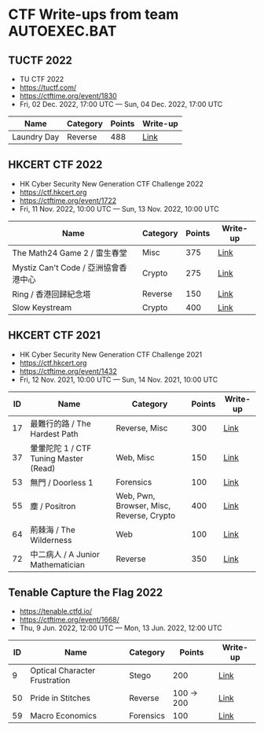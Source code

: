 # CTF Write-ups from team AUTOEXEC.BAT

## TUCTF 2022

- TU CTF 2022
- https://tuctf.com/
- https://ctftime.org/event/1830
- Fri, 02 Dec. 2022, 17:00 UTC — Sun, 04 Dec. 2022, 17:00 UTC

| Name | Category | Points | Write-up |
| --- | --- | --- | --- |
| Laundry Day | Reverse | 488 | [Link](tuctf2022/laundry-day/) |

## HKCERT CTF 2022

- HK Cyber Security New Generation CTF Challenge 2022
- https://ctf.hkcert.org
- https://ctftime.org/event/1722
- Fri, 11 Nov. 2022, 10:00 UTC — Sun, 13 Nov. 2022, 10:00 UTC

| Name | Category | Points | Write-up |
| --- | --- | --- | --- |
| The Math24 Game 2 / 雷生春堂 | Misc | 375 | [Link](hkcertctf2022/the-math24-game-2/) |
| Mystiz Can't Code / 亞洲協會香港中心 | Crypto | 275 | [Link](hkcertctf2022/mystiz-cant-code/) |
| Ring / 香港回歸紀念塔 | Reverse | 150 | [Link](hkcertctf2022/ring/) |
| Slow Keystream | Crypto | 400 | [Link](hkcertctf2022/slow-keystream/) |

## HKCERT CTF 2021

- HK Cyber Security New Generation CTF Challenge 2021
- https://ctf.hkcert.org
- https://ctftime.org/event/1432
- Fri, 12 Nov. 2021, 10:00 UTC — Sun, 14 Nov. 2021, 10:00 UTC

| ID | Name | Category | Points | Write-up |
| --- | --- | --- | --- | --- |
| 17 | 最難行的路 / The Hardest Path | Reverse, Misc | 300 | [Link](hkcertctf2021/17-the-hardest-path/) |
| 37 | 暈暈陀陀 1 / CTF Tuning Master (Read) | Web, Misc | 150 | [Link](hkcertctf2021/37-ctf-tuning-master-read/) |
| 53 | 無門 / Doorless 1 | Forensics | 100 | [Link](hkcertctf2021/53-doorless-1/) |
| 55 | 塵 / Positron | Web, Pwn, Browser, Misc, Reverse, Crypto | 400 | [Link](hkcertctf2021/55-positron/) |
| 64 | 荊棘海 / The Wilderness | Web | 100 | [Link](hkcertctf2021/64-the-wilderness/) |
| 72 | 中二病人 / A Junior Mathematician | Reverse | 350 | [Link](hkcertctf2021/72-a-junior-mathematician/) |

## Tenable Capture the Flag 2022

- https://tenable.ctfd.io/
- https://ctftime.org/event/1668/
- Thu, 9 Jun. 2022, 12:00 UTC — Mon, 13 Jun. 2022, 12:00 UTC

| ID | Name | Category | Points | Write-up |
| --- | --- | --- | --- | --- |
| 9 | Optical Character Frustration | Stego | 200 | [Link](tenable2022/9-optical-character-frustration/) |
| 50 | Pride in Stitches | Reverse | 100 -> 200 | [Link](tenable2022/50-pride-in-stitches/) |
| 59 | Macro Economics | Forensics | 100 | [Link](tenable2022/59-macro-economics/) |

